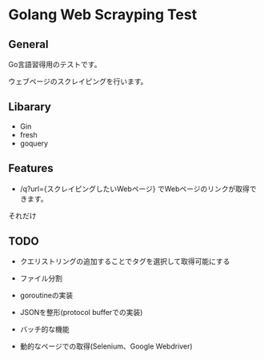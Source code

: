 # Golang Web Scrayping Test

## General
Go言語習得用のテストです。

ウェブページのスクレイピングを行います。

## Libarary

* Gin
* fresh
* goquery



## Features

* /q?url={スクレイピングしたいWebページ} でWebページのリンクが取得できます。

それだけ



## TODO

* クエリストリングの追加することでタグを選択して取得可能にする

* ファイル分割

* goroutineの実装

* JSONを整形(protocol bufferでの実装)

* バッチ的な機能

* 動的なページでの取得(Selenium、Google Webdriver)

  